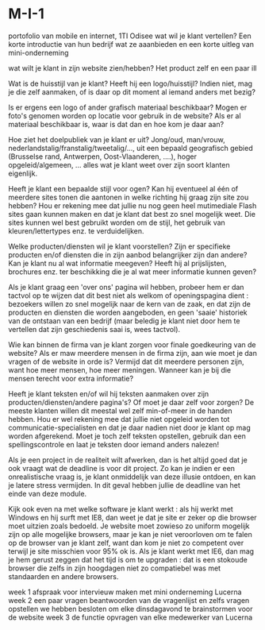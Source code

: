 # M-I-1
portofolio van mobile en internet, 1TI Odisee 
wat wil je klant vertellen?
Een korte introductie van hun bedrijf wat ze aaanbieden en een korte uitleg van mini-onderneming 

wat wilt je klant in zijn website zien/hebben?
Het product  zelf en een paar ill

Wat is de huisstijl van je klant? Heeft hij een logo/huisstijl? Indien niet, mag je die zelf aanmaken, of is daar op dit moment al iemand anders met bezig?

Is er ergens een logo of ander grafisch materiaal beschikbaar? Mogen er foto's genomen worden op locatie voor gebruik in de website? Als er al materiaal beschikbaar is, waar is dat dan en hoe kom je daar aan?

Hoe ziet het doelpubliek van je klant er uit? Jong/oud, man/vrouw, nederlandstalig/franstalig/tweetalig/..., uit een bepaald geografisch gebied (Brusselse rand, Antwerpen, Oost-Vlaanderen, ....), hoger opgeleid/algemeen, ... alles wat je klant weet over zijn soort klanten eigenlijk.

Heeft je klant een bepaalde stijl voor ogen? Kan hij eventueel al één of meerdere sites tonen die aantonen in welke richting hij graag zijn site zou hebben? Hou er rekening mee dat jullie nu nog geen heel mutimediale Flash sites gaan kunnen maken en dat je klant dat best zo snel mogelijk weet. Die sites kunnen wel best gebruikt worden om de stijl, het gebruik van kleuren/lettertypes enz. te verduidelijken.

Welke producten/diensten wil je klant voorstellen? Zijn er specifieke producten en/of diensten die in zijn aanbod belangrijker zijn dan andere? Kan je klant nu al wat informatie meegeven? Heeft hij al prijslijsten, brochures enz. ter beschikking die je al wat meer informatie kunnen geven?

Als je klant graag een 'over ons' pagina wil hebben, probeer hem er dan tactvol op te wijzen dat dit best niet als welkom of openingspagina dient : bezoekers willen zo snel mogelijk naar de kern van de zaak, en dat zijn de producten en diensten die worden aangeboden, en geen 'saaie' historiek van de ontstaan van een bedrijf (maar beledig je klant niet door hem te vertellen dat zijn geschiedenis saai is, wees tactvol).

Wie kan binnen de firma van je klant zorgen voor finale goedkeuring van de website? Als er maw meerdere mensen in de firma zijn, aan wie moet je dan vragen of de website in orde is? Vermijd dat dit meerdere personen zijn, want hoe meer mensen, hoe meer meningen.
Wanneer kan je bij die mensen terecht voor extra informatie?

Heeft je klant teksten en/of wil hij teksten aanmaken over zijn producten/diensten/andere pagina's? Of moet je daar zelf voor zorgen? De meeste klanten willen dit meestal wel zelf min-of-meer in de handen hebben. Hou er wel rekening mee dat jullie niet opgeleid worden tot communicatie-specialisten en dat je daar nadien niet door je klant op mag worden afgerekend. Moet je toch zelf teksten opstellen, gebruik dan een spellingscontrole en laat je teksten door iemand anders nalezen!

Als je een project in de realiteit wilt afwerken, dan is het altijd goed dat je ook vraagt wat de deadline is voor dit project. Zo kan je indien er een onrealistische vraag is, je klant onmiddelijk van deze illusie ontdoen, en kan je latere stress vermijden. In dit geval hebben jullie de deadline van het einde van deze module.

Kijk ook even na met welke software je klant werkt : als hij werkt met Windows en hij surft met IE8, dan weet je dat je site er zeker op die browser moet uitzien zoals bedoeld. Je website moet zowieso zo uniform mogelijk zijn op alle mogelijke browsers, maar je kan je niet veroorloven om te falen op de browser van je klant zelf, want dan kom je niet zo competent over terwijl je site misschien voor 95% ok is. Als je klant werkt met IE6, dan mag je hem gerust zeggen dat het tijd is om te upgraden :  dat is een stokoude browser die zelfs in zijn hoogdagen niet zo compatiebel was met standaarden en andere browsers.



week 1 
afspraak voor intervieuw maken met mini onderneming Lucerna
week 2
een paar vragen beantwoorden van de vragenlijst en zelfs vragen opstellen
we hebben besloten om elke dinsdagavond te brainstormen voor de website 
week 3
de functie opvragen van elke medewerker van Lucerna





